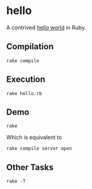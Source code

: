 hello
=====

A contrived [hello world][wikipedia-hello-world] in Ruby.

Compilation
-----------

    rake compile

Execution
---------

    rake hello.rb

Demo
----

    rake

Which is equivalent to

    rake compile server open

Other Tasks
-----------

    rake -T

[wikipedia-hello-world]:http://en.wikipedia.org/wiki/Hello_world_program
